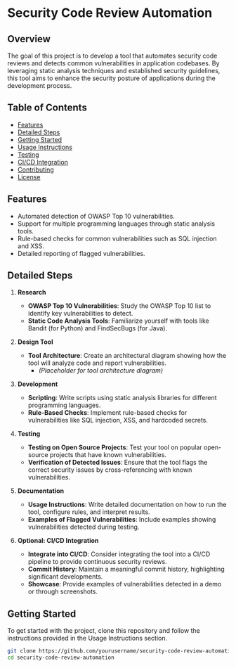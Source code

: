 # Security Code Review Automation

## Overview

The goal of this project is to develop a tool that automates security code reviews and detects common vulnerabilities in application codebases. By leveraging static analysis techniques and established security guidelines, this tool aims to enhance the security posture of applications during the development process.

## Table of Contents

- [Features](#features)
- [Detailed Steps](#detailed-steps)
- [Getting Started](#getting-started)
- [Usage Instructions](#usage-instructions)
- [Testing](#testing)
- [CI/CD Integration](#cicd-integration)
- [Contributing](#contributing)
- [License](#license)

## Features

- Automated detection of OWASP Top 10 vulnerabilities.
- Support for multiple programming languages through static analysis tools.
- Rule-based checks for common vulnerabilities such as SQL injection and XSS.
- Detailed reporting of flagged vulnerabilities.

## Detailed Steps

1. **Research**
   - **OWASP Top 10 Vulnerabilities**: Study the OWASP Top 10 list to identify key vulnerabilities to detect.
   - **Static Code Analysis Tools**: Familiarize yourself with tools like Bandit (for Python) and FindSecBugs (for Java).

2. **Design Tool**
   - **Tool Architecture**: Create an architectural diagram showing how the tool will analyze code and report vulnerabilities.
     - *(Placeholder for tool architecture diagram)*

3. **Development**
   - **Scripting**: Write scripts using static analysis libraries for different programming languages.
   - **Rule-Based Checks**: Implement rule-based checks for vulnerabilities like SQL injection, XSS, and hardcoded secrets.

4. **Testing**
   - **Testing on Open Source Projects**: Test your tool on popular open-source projects that have known vulnerabilities.
   - **Verification of Detected Issues**: Ensure that the tool flags the correct security issues by cross-referencing with known vulnerabilities.

5. **Documentation**
   - **Usage Instructions**: Write detailed documentation on how to run the tool, configure rules, and interpret results.
   - **Examples of Flagged Vulnerabilities**: Include examples showing vulnerabilities detected during testing.

6. **Optional: CI/CD Integration**
   - **Integrate into CI/CD**: Consider integrating the tool into a CI/CD pipeline to provide continuous security reviews.
   - **Commit History**: Maintain a meaningful commit history, highlighting significant developments.
   - **Showcase**: Provide examples of vulnerabilities detected in a demo or through screenshots.

## Getting Started

To get started with the project, clone this repository and follow the instructions provided in the Usage Instructions section.

```bash
git clone https://github.com/yourusername/security-code-review-automation.git
cd security-code-review-automation
